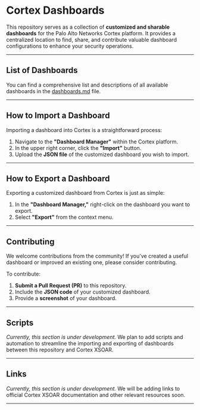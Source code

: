 # Cortex Dashboards

This repository serves as a collection of **customized and sharable dashboards** for the Palo Alto Networks Cortex platform. It provides a centralized location to find, share, and contribute valuable dashboard configurations to enhance your security operations.

-----

## List of Dashboards

You can find a comprehensive list and descriptions of all available dashboards in the [dashboards.md](https://www.google.com/search?q=dashboards.md) file.

-----

## How to Import a Dashboard

Importing a dashboard into Cortex is a straightforward process:

1.  Navigate to the **"Dashboard Manager"** within the Cortex platform.
2.  In the upper right corner, click the **"Import"** button.
3.  Upload the **JSON file** of the customized dashboard you wish to import.

-----

## How to Export a Dashboard

Exporting a customized dashboard from Cortex is just as simple:

1.  In the **"Dashboard Manager,"** right-click on the dashboard you want to export.
2.  Select **"Export"** from the context menu.

-----




## Contributing

We welcome contributions from the community\! If you've created a useful dashboard or improved an existing one, please consider contributing.

To contribute:

1.  **Submit a Pull Request (PR)** to this repository.
2.  Include the **JSON code** of your customized dashboard.
3.  Provide a **screenshot** of your dashboard.

-----

## Scripts

*Currently, this section is under development.* We plan to add scripts and automation to streamline the importing and exporting of dashboards between this repository and Cortex XSOAR.

-----

## Links

*Currently, this section is under development.* We will be adding links to official Cortex XSOAR documentation and other relevant resources soon.

-----
